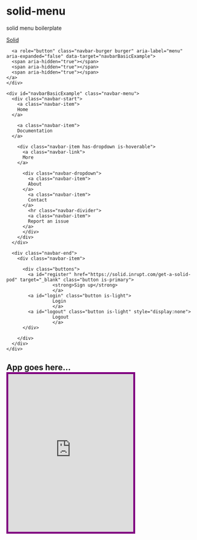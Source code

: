 # solid-menu
solid menu boilerplate
<!DOCTYPE html>
<html>

<head>
  <meta charset="utf-8">
  <meta name="viewport" content="width=device-width, initial-scale=1">
  <title>Join Solid</title>
  <link rel="stylesheet" href="https://cdnjs.cloudflare.com/ajax/libs/bulma/0.7.1/css/bulma.min.css">
  <script defer src="https://use.fontawesome.com/releases/v5.3.1/js/all.js"></script>
</head>

<body>

  <nav class="navbar" role="navigation" aria-label="main navigation">
    <div class="navbar-brand">
      <a class="navbar-item" href="https://bulma.io">
      Solid
    </a>

      <a role="button" class="navbar-burger burger" aria-label="menu" aria-expanded="false" data-target="navbarBasicExample">
      <span aria-hidden="true"></span>
      <span aria-hidden="true"></span>
      <span aria-hidden="true"></span>
    </a>
    </div>

    <div id="navbarBasicExample" class="navbar-menu">
      <div class="navbar-start">
        <a class="navbar-item">
        Home
      </a>

        <a class="navbar-item">
        Documentation
      </a>

        <div class="navbar-item has-dropdown is-hoverable">
          <a class="navbar-link">
          More
        </a>

          <div class="navbar-dropdown">
            <a class="navbar-item">
            About
          </a>
            <a class="navbar-item">
            Contact
          </a>
            <hr class="navbar-divider">
            <a class="navbar-item">
            Report an issue
          </a>
          </div>
        </div>
      </div>

      <div class="navbar-end">
        <div class="navbar-item">

          <div class="buttons">
            <a id="register" href="https://solid.inrupt.com/get-a-solid-pod" target="_blank" class="button is-primary">
                     <strong>Sign up</strong>
                     </a>
            <a id="login" class="button is-light">
                     Login
                     </a>
            <a id="logout" class="button is-light" style="display:none">
                     Logout
                     </a>
          </div>

        </div>
      </div>
    </div>
  </nav>

  <section class="section">
    <div class="container">
      <h1 class="title">
        App goes here...
             <iframe width="330" height="415" src="https://index.solid.community" style="border :5px solid purple;"></allow="accelerometer; autoplay; encrypted-media; gyroscope; picture-in-picture" allowfullscreen></iframe>
  <div>
      </h1>
      <section id="app" style="display:none">
        <hr>
        <a id="user" target="_blank" href="#"></a>
        <hr>
      </section>
    </div>
  </section>
  <script src="https://melvincarvalho.github.io/helloworld/scripts/jquery.js"></script>
  <script src="https://melvincarvalho.github.io/helloworld/scripts/solid-auth-client.bundle.js"></script>
  <script src="https://melvincarvalho.github.io/helloworld/scripts/rdflib.min.js"></script>
  <script>
    function renderLogin(webId) {
      console.log('logged in as', webId)
      let logout = document.getElementById("logout");
      let login = document.getElementById("login");
      let register = document.getElementById("register");
      let app = document.getElementById("app");
      logout.style.display = "";
      register.style.display = "none";
      login.style.display = "";
      app.style.display = "";
      user.style.display = "";
      user.textContent = webId;
      user.setAttribute("href", webId);
    }
    function renderLogout() {
      let logout = document.getElementById("logout");
      let login = document.getElementById("login");
      let register = document.getElementById("register");
      let app = document.getElementById("app");
      logout.style.display = "none";
      app.style.display = "none";
      login.style.display = "";
      register.style.display = "";
    }
    function handleLogin() {
      // login event
      solid.auth.trackSession(session => {
        if (session && session.webId) {
          renderLogin(session.webId);
        } else {
          renderLogout();
        }
      });
    }
    // Log the user in and out on click
    function addListeners() {
      let login = document.getElementById("login");
      let logout = document.getElementById("logout");
      // login and logout buttons
      const popupUri = "https://melvincarvalho.github.io/helloworld/popup.html";
      login.addEventListener("click", () => solid.auth.popupLogin({
        popupUri
      }));
      logout.addEventListener("click", () => solid.auth.logout());
      handleLogin();
    }
    function hamburgerHelper() {
      document.querySelector(".navbar-burger").addEventListener("click", toggleNav);
      function toggleNav() {
        var nav = document.querySelector(".navbar-menu");
        if (nav.className == "navbar-menu") {
          nav.className = "navbar-menu is-active";
        } else {
          nav.className = "navbar-menu";
        }
      }
    }
    addListeners();
    hamburgerHelper();
  </script>

</body>

</html>
